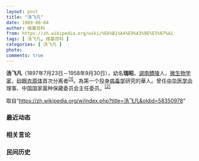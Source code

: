 ```yaml
---
layout: post
title: "汤飞凡"
date: 1989-06-04
author: 维基百科
from: https://zh.wikipedia.org/wiki/%E6%B1%A4%E9%A3%9E%E5%87%A1
tags: [ 汤飞凡, 维基百科 ]
categories: [ 汤飞凡 ]
photo: 
comments: true
---
```

<div class="mw-parser-output">
<p><b>汤飞凡</b>（1897年7月23日－1958年9月30日），幼名<b>瑞昭</b>，<a href="/wiki/%E6%B9%96%E5%8D%97" class="mw-redirect" title="湖南">湖南</a><a href="/wiki/%E9%86%B4%E9%99%B5" class="mw-redirect" title="醴陵">醴陵</a>人，<a href="/wiki/%E5%BE%AE%E7%94%9F%E7%89%A9%E5%AD%A6" title="微生物学">微生物学家</a>，<a href="/wiki/%E7%A0%82%E7%9C%BC%E8%A1%A3%E5%8E%9F%E9%AB%94" title="砂眼衣原體">砂眼衣原体</a>首次分离者<sup id="cite_ref-1" class="reference"><a href="#cite_note-1">[1]</a></sup>。為第一个投身<a href="/wiki/%E7%97%85%E6%AF%92%E5%AD%A6" title="病毒学">病毒学</a>研究的華人。曾任<a href="/wiki/%E4%B8%AD%E5%8D%8E%E5%8C%BB%E5%AD%A6%E4%BC%9A" title="中华医学会">中华医学会</a>理事、中国国家菌种保藏委员会主任委员。<sup id="cite_ref-zl_2-0" class="reference"><a href="#cite_note-zl-2">[2]</a></sup>
</p>
</div><noscript><img src="//zh.wikipedia.org/wiki/Special:CentralAutoLogin/start?type=1x1" alt="" title="" width="1" height="1" style="border: none; position: absolute;"></noscript>
<div class="printfooter">取自“<a dir="ltr" href="https://zh.wikipedia.org/w/index.php?title=汤飞凡&amp;oldid=58350978">https://zh.wikipedia.org/w/index.php?title=汤飞凡&amp;oldid=58350978</a>”</div><div id="recent-news"><h3>最近动态</h3><ul></ul></div><div id="open-opinion"><h3>相关言论</h3><ul></ul></div><div id="mjls-record"><h3>民间历史</h3><ul></ul></div>